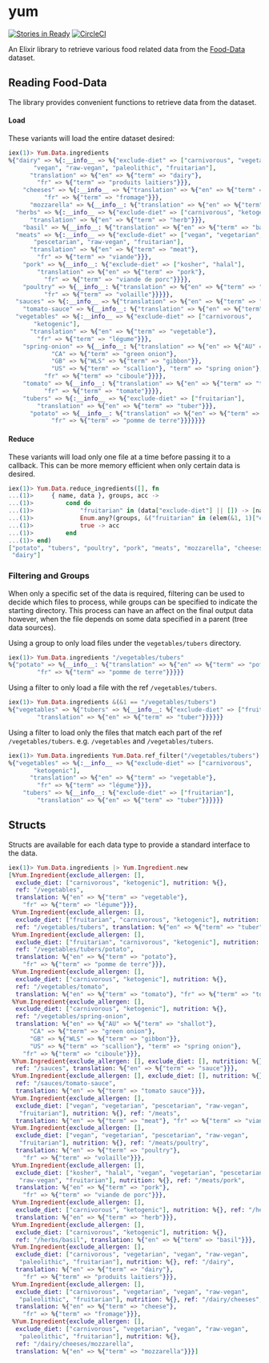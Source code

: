 # yum

[![Stories in Ready](https://badge.waffle.io/ZURASTA/yum.png?label=ready&title=Ready)](https://waffle.io/ZURASTA/yum?utm_source=badge)
[![CircleCI](https://circleci.com/gh/ZURASTA/yum.svg?style=svg)](https://circleci.com/gh/ZURASTA/yum)

An Elixir library to retrieve various food related data from the [Food-Data](https://github.com/ZURASTA/Food-Data) dataset.


Reading Food-Data
-----------------

The library provides convenient functions to retrieve data from the dataset.

#### Load
These variants will load the entire dataset desired:

```elixir
iex(1)> Yum.Data.ingredients
%{"dairy" => %{:__info__ => %{"exclude-diet" => ["carnivorous", "vegetarian",
       "vegan", "raw-vegan", "paleolithic", "fruitarian"],
      "translation" => %{"en" => %{"term" => "dairy"},
        "fr" => %{"term" => "produits laitiers"}}},
    "cheeses" => %{:__info__ => %{"translation" => %{"en" => %{"term" => "cheese"},
          "fr" => %{"term" => "fromage"}}},
      "mozzarella" => %{__info__: %{"translation" => %{"en" => %{"term" => "mozzarella"}}}}}},
  "herbs" => %{:__info__ => %{"exclude-diet" => ["carnivorous", "ketogenic"],
      "translation" => %{"en" => %{"term" => "herb"}}},
    "basil" => %{__info__: %{"translation" => %{"en" => %{"term" => "basil"}}}}},
  "meats" => %{:__info__ => %{"exclude-diet" => ["vegan", "vegetarian",
       "pescetarian", "raw-vegan", "fruitarian"],
      "translation" => %{"en" => %{"term" => "meat"},
        "fr" => %{"term" => "viande"}}},
    "pork" => %{__info__: %{"exclude-diet" => ["kosher", "halal"],
        "translation" => %{"en" => %{"term" => "pork"},
          "fr" => %{"term" => "viande de porc"}}}},
    "poultry" => %{__info__: %{"translation" => %{"en" => %{"term" => "poultry"},
          "fr" => %{"term" => "volaille"}}}}},
  "sauces" => %{:__info__ => %{"translation" => %{"en" => %{"term" => "sauce"}}},
    "tomato-sauce" => %{__info__: %{"translation" => %{"en" => %{"term" => "tomato sauce"}}}}},
  "vegetables" => %{:__info__ => %{"exclude-diet" => ["carnivorous",
       "ketogenic"],
      "translation" => %{"en" => %{"term" => "vegetable"},
        "fr" => %{"term" => "légume"}}},
    "spring-onion" => %{__info__: %{"translation" => %{"en" => %{"AU" => %{"term" => "shallot"},
            "CA" => %{"term" => "green onion"},
            "GB" => %{"WLS" => %{"term" => "gibbon"}},
            "US" => %{"term" => "scallion"}, "term" => "spring onion"},
          "fr" => %{"term" => "ciboule"}}}},
    "tomato" => %{__info__: %{"translation" => %{"en" => %{"term" => "tomato"},
          "fr" => %{"term" => "tomate"}}}},
    "tubers" => %{:__info__ => %{"exclude-diet" => ["fruitarian"],
        "translation" => %{"en" => %{"term" => "tuber"}}},
      "potato" => %{__info__: %{"translation" => %{"en" => %{"term" => "potato"},
            "fr" => %{"term" => "pomme de terre"}}}}}}}
```

#### Reduce

These variants will load only one file at a time before passing it to a callback. This can be more memory efficient when only certain data is desired.

```elixir
iex(1)> Yum.Data.reduce_ingredients([], fn
...(1)>     { name, data }, groups, acc ->
...(1)>         cond do
...(1)>             "fruitarian" in (data["exclude-diet"] || []) -> [name|acc]
...(1)>             Enum.any?(groups, &("fruitarian" in (elem(&1, 1)["exclude-diet"] || []))) -> [name|acc]
...(1)>             true -> acc
...(1)>         end
...(1)> end)
["potato", "tubers", "poultry", "pork", "meats", "mozzarella", "cheeses",
 "dairy"]
```

### Filtering and Groups

When only a specific set of the data is required, filtering can be used to decide which files to process, while groups can be specified to indicate the starting directory. This process can have an affect on the final output data however, when the file depends on some data specified in a parent (tree data sources).

Using a group to only load files under the `vegetables/tubers` directory.

```elixir
iex(1)> Yum.Data.ingredients "/vegetables/tubers"
%{"potato" => %{__info__: %{"translation" => %{"en" => %{"term" => "potato"},
        "fr" => %{"term" => "pomme de terre"}}}}}
```

Using a filter to only load a file with the ref `/vegetables/tubers`.

```elixir
iex(1)> Yum.Data.ingredients &(&1 == "/vegetables/tubers")
%{"vegetables" => %{"tubers" => %{__info__: %{"exclude-diet" => ["fruitarian"],
        "translation" => %{"en" => %{"term" => "tuber"}}}}}}
```

Using a filter to load only the files that match each part of the ref `/vegetables/tubers`. e.g. `/vegetables` and `/vegetables/tubers`.

```elixir
iex(1)> Yum.Data.ingredients Yum.Data.ref_filter("/vegetables/tubers")
%{"vegetables" => %{:__info__ => %{"exclude-diet" => ["carnivorous",
       "ketogenic"],
      "translation" => %{"en" => %{"term" => "vegetable"},
        "fr" => %{"term" => "légume"}}},
    "tubers" => %{__info__: %{"exclude-diet" => ["fruitarian"],
        "translation" => %{"en" => %{"term" => "tuber"}}}}}}
```


Structs
-------

Structs are available for each data type to provide a standard interface to the data.

```elixir
iex(1)> Yum.Data.ingredients |> Yum.Ingredient.new                    
[%Yum.Ingredient{exclude_allergen: [],
  exclude_diet: ["carnivorous", "ketogenic"], nutrition: %{},
  ref: "/vegetables",
  translation: %{"en" => %{"term" => "vegetable"},
    "fr" => %{"term" => "légume"}}},
 %Yum.Ingredient{exclude_allergen: [],
  exclude_diet: ["fruitarian", "carnivorous", "ketogenic"], nutrition: %{},
  ref: "/vegetables/tubers", translation: %{"en" => %{"term" => "tuber"}}},
 %Yum.Ingredient{exclude_allergen: [],
  exclude_diet: ["fruitarian", "carnivorous", "ketogenic"], nutrition: %{},
  ref: "/vegetables/tubers/potato",
  translation: %{"en" => %{"term" => "potato"},
    "fr" => %{"term" => "pomme de terre"}}},
 %Yum.Ingredient{exclude_allergen: [],
  exclude_diet: ["carnivorous", "ketogenic"], nutrition: %{},
  ref: "/vegetables/tomato",
  translation: %{"en" => %{"term" => "tomato"}, "fr" => %{"term" => "tomate"}}},
 %Yum.Ingredient{exclude_allergen: [],
  exclude_diet: ["carnivorous", "ketogenic"], nutrition: %{},
  ref: "/vegetables/spring-onion",
  translation: %{"en" => %{"AU" => %{"term" => "shallot"},
      "CA" => %{"term" => "green onion"},
      "GB" => %{"WLS" => %{"term" => "gibbon"}},
      "US" => %{"term" => "scallion"}, "term" => "spring onion"},
    "fr" => %{"term" => "ciboule"}}},
 %Yum.Ingredient{exclude_allergen: [], exclude_diet: [], nutrition: %{},
  ref: "/sauces", translation: %{"en" => %{"term" => "sauce"}}},
 %Yum.Ingredient{exclude_allergen: [], exclude_diet: [], nutrition: %{},
  ref: "/sauces/tomato-sauce",
  translation: %{"en" => %{"term" => "tomato sauce"}}},
 %Yum.Ingredient{exclude_allergen: [],
  exclude_diet: ["vegan", "vegetarian", "pescetarian", "raw-vegan",
   "fruitarian"], nutrition: %{}, ref: "/meats",
  translation: %{"en" => %{"term" => "meat"}, "fr" => %{"term" => "viande"}}},
 %Yum.Ingredient{exclude_allergen: [],
  exclude_diet: ["vegan", "vegetarian", "pescetarian", "raw-vegan",
   "fruitarian"], nutrition: %{}, ref: "/meats/poultry",
  translation: %{"en" => %{"term" => "poultry"},
    "fr" => %{"term" => "volaille"}}},
 %Yum.Ingredient{exclude_allergen: [],
  exclude_diet: ["kosher", "halal", "vegan", "vegetarian", "pescetarian",
   "raw-vegan", "fruitarian"], nutrition: %{}, ref: "/meats/pork",
  translation: %{"en" => %{"term" => "pork"},
    "fr" => %{"term" => "viande de porc"}}},
 %Yum.Ingredient{exclude_allergen: [],
  exclude_diet: ["carnivorous", "ketogenic"], nutrition: %{}, ref: "/herbs",
  translation: %{"en" => %{"term" => "herb"}}},
 %Yum.Ingredient{exclude_allergen: [],
  exclude_diet: ["carnivorous", "ketogenic"], nutrition: %{},
  ref: "/herbs/basil", translation: %{"en" => %{"term" => "basil"}}},
 %Yum.Ingredient{exclude_allergen: [],
  exclude_diet: ["carnivorous", "vegetarian", "vegan", "raw-vegan",
   "paleolithic", "fruitarian"], nutrition: %{}, ref: "/dairy",
  translation: %{"en" => %{"term" => "dairy"},
    "fr" => %{"term" => "produits laitiers"}}},
 %Yum.Ingredient{exclude_allergen: [],
  exclude_diet: ["carnivorous", "vegetarian", "vegan", "raw-vegan",
   "paleolithic", "fruitarian"], nutrition: %{}, ref: "/dairy/cheeses",
  translation: %{"en" => %{"term" => "cheese"},
    "fr" => %{"term" => "fromage"}}},
 %Yum.Ingredient{exclude_allergen: [],
  exclude_diet: ["carnivorous", "vegetarian", "vegan", "raw-vegan",
   "paleolithic", "fruitarian"], nutrition: %{},
  ref: "/dairy/cheeses/mozzarella",
  translation: %{"en" => %{"term" => "mozzarella"}}}]
```
